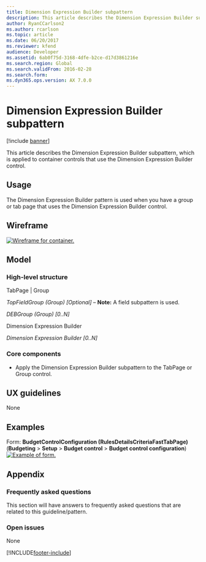 ```yaml
---
title: Dimension Expression Builder subpattern
description: This article describes the Dimension Expression Builder subpattern, which is applied to container controls that use the Dimension Expression Builder control.  
author: RyanCCarlson2
ms.author: rcarlson
ms.topic: article
ms.date: 06/20/2017
ms.reviewer: kfend
audience: Developer
ms.assetid: 6ab0f75d-3168-4dfe-b2ce-d17d3861216e
ms.search.region: Global
ms.search.validFrom: 2016-02-28
ms.search.form:
ms.dyn365.ops.version: AX 7.0.0
---
```


# Dimension Expression Builder subpattern

[!include [banner](../includes/banner.md)]

This article describes the Dimension Expression Builder subpattern, which is applied to container controls that use the Dimension Expression Builder control.  

## Usage

The Dimension Expression Builder pattern is used when you have a group or tab page that uses the Dimension Expression Builder control.

## Wireframe

[![Wireframe for container.](media/dimensionexpressionbuilderwireframe.png)](./media/dimensionexpressionbuilderwireframe.png)

## Model
### High-level structure

TabPage | Group

*TopFieldGroup (Group) \[Optional\]* – **Note:** A field subpattern is used.

*DEBGroup (Group) \[0..N\]*

Dimension Expression Builder

*Dimension Expression Builder \[0..N\]*

### Core components

-   Apply the Dimension Expression Builder subpattern to the TabPage or Group control.

## UX guidelines
None

## Examples
Form: **BudgetControlConfiguration (RulesDetailsCriteriaFastTabPage)** (**Budgeting** &gt; **Setup** &gt; **Budget control** &gt; **Budget control configuration**) [![Example of form.](media/dimensionexpressionbuilderexample.png)](./media/dimensionexpressionbuilderexample.png)

## Appendix
### Frequently asked questions

This section will have answers to frequently asked questions that are related to this guideline/pattern.

### Open issues

None

[!INCLUDE[footer-include](../../../includes/footer-banner.md)]
